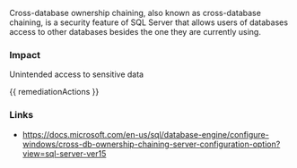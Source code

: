 
Cross-database ownership chaining, also known as cross-database chaining, is a security feature of SQL Server that allows users of databases access to other databases besides the one they are currently using.

### Impact
Unintended access to sensitive data

<!-- DO NOT CHANGE -->
{{ remediationActions }}

### Links
- https://docs.microsoft.com/en-us/sql/database-engine/configure-windows/cross-db-ownership-chaining-server-configuration-option?view=sql-server-ver15


